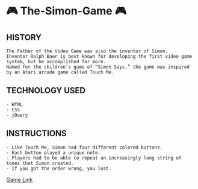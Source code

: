# :video_game: The-Simon-Game :video_game:
## HISTORY
    The Father of the Video Game was also the inventor of Simon. 
    Inventor Ralph Baer is best known for developing the first video game system, but he accomplished far more. 
    Named for the children’s game of “Simon Says,” the game was inspired by an Atari arcade game called Touch Me.

## TECHNOLOGY USED
    - HTML
    - CSS
    - jQuery

## INSTRUCTIONS
    - Like Touch Me, Simon had four different colored buttons. 
    - Each button played a unique note. 
    - Players had to be able to repeat an increasingly long string of tones that Simon created. 
    - If you got the order wrong, you lost.  
    
[Game Link](https://humblef0ol.github.io/The-Simon-Game/)